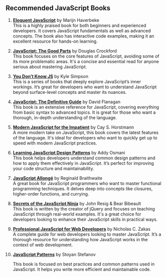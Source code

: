 ## Recommended JavaScript Books

1. **[Eloquent JavaScript](https://eloquentjavascript.net/)** by Marijn Haverbeke  
   This is a highly praised book for both beginners and experienced developers. It covers JavaScript fundamentals as well as advanced concepts. The book also has interactive code examples, making it an excellent resource for hands-on learning.

2. **[JavaScript: The Good Parts](https://www.oreilly.com/library/view/javascript-the-good/9780596517748/)** by Douglas Crockford  
   This book focuses on the core features of JavaScript, avoiding some of its more problematic areas. It's a concise and essential read for anyone serious about mastering JavaScript.

3. **[You Don’t Know JS](https://github.com/getify/You-Dont-Know-JS)** by Kyle Simpson  
   This is a series of books that deeply explore JavaScript’s inner workings. It’s great for developers who want to understand JavaScript beyond surface-level concepts and master its nuances.

4. **[JavaScript: The Definitive Guide](https://www.oreilly.com/library/view/javascript-the-definitive/9781491952023/)** by David Flanagan  
   This book is an extensive reference for JavaScript, covering everything from basic syntax to advanced topics. It is great for those who want a thorough, in-depth understanding of the language.

5. **[Modern JavaScript for the Impatient](https://www.oreilly.com/library/view/modern-javascript-for/9781492073026/)** by Cay S. Horstmann  
   A more modern take on JavaScript, this book covers the latest features of the language. It's ideal for developers who want to quickly get up to speed with modern JavaScript practices.

6. **[Learning JavaScript Design Patterns](https://addyosmani.com/resources/essentialjsdesignpatterns/book/)** by Addy Osmani  
   This book helps developers understand common design patterns and how to apply them effectively in JavaScript. It’s perfect for improving your code structure and maintainability.

7. **[JavaScript Allongé](https://leanpub.com/javascriptallonge)** by Reginald Braithwaite  
   A great book for JavaScript programmers who want to master functional programming techniques. It delves deep into concepts like closures, higher-order functions, and currying.

8. **[Secrets of the JavaScript Ninja](https://www.manning.com/books/secrets-of-the-javascript-ninja-second-edition)** by John Resig & Bear Bibeault  
   This book is written by the creator of jQuery and focuses on teaching JavaScript through real-world examples. It's a great choice for developers looking to enhance their JavaScript skills in practical ways.

9. **[Professional JavaScript for Web Developers](https://www.wiley.com/en-us/Professional+JavaScript+for+Web+Developers-p-9781118026694)** by Nicholas C. Zakas  
   A complete guide for web developers looking to master JavaScript. It’s a thorough resource for understanding how JavaScript works in the context of web development.

10. **[JavaScript Patterns](https://www.oreilly.com/library/view/javascript-patterns/9781449331818/)** by Stoyan Stefanov  

    This book is focused on best practices and common patterns used in JavaScript. It helps you write more efficient and maintainable code.
